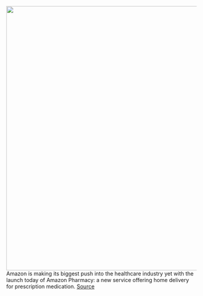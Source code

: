 <img src='https://cdn.vox-cdn.com/thumbor/ljLAlACiA7fzJw-V-Bi_oQksrRk=/0x0:3707x2472/1200x800/filters:focal(1558x940:2150x1532)/cdn.vox-cdn.com/uploads/chorus_image/image/67803921/amazon_pharmacy.0.jpg' width='700px' /><br/>
Amazon is making its biggest push into the healthcare industry yet with the launch today of Amazon Pharmacy: a new service offering home delivery for prescription medication.
<a href='https://www.theverge.com/2020/11/17/21571091/amazon-pharmacy-store-launch-home-delivery-prescription-medication'> Source <a/>
